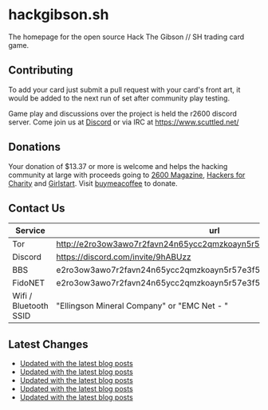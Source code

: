 # hackgibson.sh
The homepage for the open source Hack The Gibson // SH trading card game.


## Contributing

To add your card just submit a pull request with your card's front art, it would be added to the next run of set after community play testing.

Game play and discussions over the project is held the r2600 discord server. Come join us at [Discord](https://discord.com/invite/9hABUzz) or via IRC at https://www.scuttled.net/


## Donations

Your donation of $13.37 or more is welcome and helps the hacking community at large with proceeds going to [2600 Magazine](https://2600.com/), [Hackers for Charity](https://hackersforcharity.org) and [Girlstart](https://girlstart.org).  Visit [buymeacoffee](https://www.buymeacoffee.com/hackgibson.sh) to donate.


## Contact Us

Service | url
-|-
Tor | http://e2ro3ow3awo7r2favn24n65ycc2qmzkoayn5r57e3f56nvjwdcgg32ad.onion
Discord | https://discord.com/invite/9hABUzz
BBS | e2ro3ow3awo7r2favn24n65ycc2qmzkoayn5r57e3f56nvjwdcgg32ad.onion:23
FidoNET | e2ro3ow3awo7r2favn24n65ycc2qmzkoayn5r57e3f56nvjwdcgg32ad.onion:24554
Wifi / Bluetooth SSID | "Ellingson Mineral Company" or "EMC Net - <fidonet address>"

## Latest Changes
<!-- BLOG-POST-LIST:START -->
- [Updated with the latest blog posts](https://github.com/DFW2600/hackgibson.sh/commit/23d36e0d30d83f1480ca3f84dc7a40dc43bb8a6e)
- [Updated with the latest blog posts](https://github.com/DFW2600/hackgibson.sh/commit/84305fc462b1a73c4691e4e7fc843d79e3444468)
- [Updated with the latest blog posts](https://github.com/DFW2600/hackgibson.sh/commit/db9ebb54a66fa2350555ed4c5c7e07f98db2172a)
- [Updated with the latest blog posts](https://github.com/DFW2600/hackgibson.sh/commit/2994cb3ec9f7da0b75920b1a37bbc8cede43b307)
- [Updated with the latest blog posts](https://github.com/DFW2600/hackgibson.sh/commit/2e9630f9d26bbe94e04c9274b17717b139f45e86)
<!-- BLOG-POST-LIST:END -->
